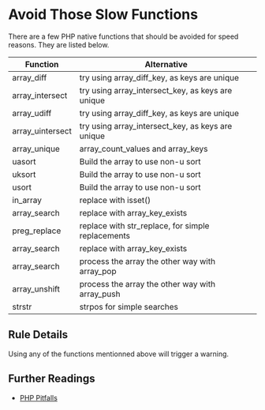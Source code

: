 <!-- Performances -->
# Avoid Those Slow Functions

There are a few PHP native functions that should be avoided for speed reasons. They are listed below. 

| Function | Alternative |
|---|---|
| array\_diff        | try using array\_diff\_key, as keys are unique |
| array\_intersect   | try using array\_intersect\_key, as keys are unique |
| array\_udiff       | try using array\_diff\_key, as keys are unique |
| array\_uintersect  | try using array\_intersect\_key, as keys are unique |
| array\_unique      |  array\_count\_values and array\_keys|
| uasort             | Build the array to use non-u sort|
| uksort             | Build the array to use non-u sort|
| usort              | Build the array to use non-u sort|
| in_array           | replace with isset() |
| array_search              | replace with array_key_exists |
| preg_replace              | replace with str_replace, for simple replacements |
| array_search              | replace with array_key_exists |
| array_search              | process the array the other way with array_pop |
| array_unshift              | process the array the other way with array_push |
| strstr              | strpos for simple searches |

<!--
|   |   |
-->


## Rule Details

Using any of the functions mentionned above will trigger a warning. 

<!--
### Options

## When Not To Use It
-->

## Further Readings

* [PHP Pitfalls](https://secure.phabricator.com/book/phabflavor/article/php_pitfalls/)
